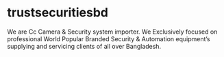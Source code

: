# trustsecuritiesbd
We are Cc Camera &amp; Security  system importer. We Exclusively focused on professional World Popular Branded Security &amp; Automation equipment’s supplying and servicing clients of all over Bangladesh.
